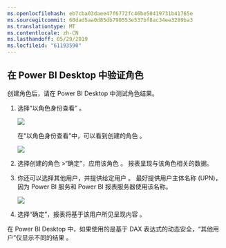 ```yaml
---
ms.openlocfilehash: eb7cba03daee47f6772fc46be50419731b41765e
ms.sourcegitcommit: 60dad5aa0d85db790553e537bf8ac34ee3289ba3
ms.translationtype: MT
ms.contentlocale: zh-CN
ms.lasthandoff: 05/29/2019
ms.locfileid: "61193590"
---
```

## <a name="validate-the-roles-within-power-bi-desktop"></a>在 Power BI Desktop 中验证角色
创建角色后，请在 Power BI Desktop 中测试角色结果。

1. 选择“以角色身份查看”  。 

    ![](./media/rls-desktop-view-as-roles/powerbi-desktop-rls-view-as-roles.png)

    在“以角色身份查看”中，可以看到创建的角色  。

    ![](./media/rls-desktop-view-as-roles/powerbi-desktop-rls-view-as-roles-dialog.png)

3. 选择创建的角色 >“确定”，应用该角色  。 报表呈现与该角色相关的数据。 

4. 你还可以选择其他用户，并提供给定用户  。 最好提供用户主体名称 (UPN)，因为 Power BI 服务和 Power BI 报表服务器使用该名称。

    ![](./media/rls-desktop-view-as-roles/powerbi-desktop-rls-other-user.png)

1. 选择“确定”，报表将基于该用户所见呈现内容  。 

在 Power BI Desktop 中，如果使用的是基于 DAX 表达式的动态安全，“其他用户”仅显示不同的结果  。 

